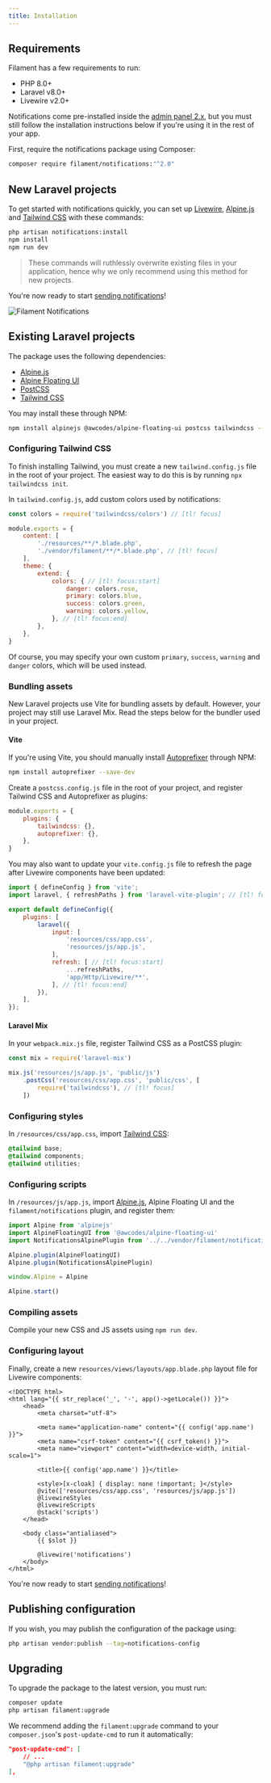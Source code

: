 ```yaml
---
title: Installation
---
```


## Requirements

Filament has a few requirements to run:

- PHP 8.0+
- Laravel v8.0+
- Livewire v2.0+

Notifications come pre-installed inside the [admin panel 2.x](/docs/admin/2.x), but you must still follow the installation instructions below if you're using it in the rest of your app.

First, require the notifications package using Composer:

```bash
composer require filament/notifications:"^2.0"
```

## New Laravel projects

To get started with notifications quickly, you can set up [Livewire](https://laravel-livewire.com), [Alpine.js](https://alpinejs.dev) and [Tailwind CSS](https://tailwindcss.com) with these commands:

```bash
php artisan notifications:install
npm install
npm run dev
```

> These commands will ruthlessly overwrite existing files in your application, hence why we only recommend using this method for new projects.

You're now ready to start [sending notifications](sending-notifications)!

![Filament Notifications](https://user-images.githubusercontent.com/44533235/180972526-da7ebb2f-24f6-4cf4-8e4c-d261574384ab.jpg)

## Existing Laravel projects

The package uses the following dependencies:

- [Alpine.js](https://alpinejs.dev)
- [Alpine Floating UI](https://github.com/awcodes/alpine-floating-ui)
- [PostCSS](https://postcss.org)
- [Tailwind CSS](https://tailwindcss.com)

You may install these through NPM:

```bash
npm install alpinejs @awcodes/alpine-floating-ui postcss tailwindcss --save-dev
```

### Configuring Tailwind CSS

To finish installing Tailwind, you must create a new `tailwind.config.js` file in the root of your project. The easiest way to do this is by running `npx tailwindcss init`.

In `tailwind.config.js`, add custom colors used by notifications:

```js
const colors = require('tailwindcss/colors') // [tl! focus]

module.exports = {
    content: [
        './resources/**/*.blade.php',
        './vendor/filament/**/*.blade.php', // [tl! focus]
    ],
    theme: {
        extend: {
            colors: { // [tl! focus:start]
                danger: colors.rose,
                primary: colors.blue,
                success: colors.green,
                warning: colors.yellow,
            }, // [tl! focus:end]
        },
    },
}
```

Of course, you may specify your own custom `primary`, `success`, `warning` and `danger` colors, which will be used instead.

### Bundling assets

New Laravel projects use Vite for bundling assets by default. However, your project may still use Laravel Mix. Read the steps below for the bundler used in your project.

#### Vite

If you're using Vite, you should manually install [Autoprefixer](https://github.com/postcss/autoprefixer) through NPM:

```bash
npm install autoprefixer --save-dev
```

Create a `postcss.config.js` file in the root of your project, and register Tailwind CSS and Autoprefixer as plugins:

```js
module.exports = {
    plugins: {
        tailwindcss: {},
        autoprefixer: {},
    },
}
```

You may also want to update your `vite.config.js` file to refresh the page after Livewire components have been updated:

```js
import { defineConfig } from 'vite';
import laravel, { refreshPaths } from 'laravel-vite-plugin'; // [tl! focus]

export default defineConfig({
    plugins: [
        laravel({
            input: [
                'resources/css/app.css',
                'resources/js/app.js',
            ],
            refresh: [ // [tl! focus:start]
                ...refreshPaths,
                'app/Http/Livewire/**',
            ], // [tl! focus:end]
        }),
    ],
});
```

#### Laravel Mix

In your `webpack.mix.js` file, register Tailwind CSS as a PostCSS plugin:

```js
const mix = require('laravel-mix')

mix.js('resources/js/app.js', 'public/js')
    .postCss('resources/css/app.css', 'public/css', [
        require('tailwindcss'), // [tl! focus]
    ])
```

### Configuring styles

In `/resources/css/app.css`, import [Tailwind CSS](https://tailwindcss.com):

```css
@tailwind base;
@tailwind components;
@tailwind utilities;
```

### Configuring scripts

In `/resources/js/app.js`, import [Alpine.js](https://alpinejs.dev), Alpine Floating UI and the `filament/notifications` plugin, and register them:

```js
import Alpine from 'alpinejs'
import AlpineFloatingUI from '@awcodes/alpine-floating-ui'
import NotificationsAlpinePlugin from '../../vendor/filament/notifications/dist/module.esm'

Alpine.plugin(AlpineFloatingUI)
Alpine.plugin(NotificationsAlpinePlugin)

window.Alpine = Alpine

Alpine.start()
```

### Compiling assets

Compile your new CSS and JS assets using `npm run dev`.

### Configuring layout

Finally, create a new `resources/views/layouts/app.blade.php` layout file for Livewire components:

```blade
<!DOCTYPE html>
<html lang="{{ str_replace('_', '-', app()->getLocale()) }}">
    <head>
        <meta charset="utf-8">

        <meta name="application-name" content="{{ config('app.name') }}">
        <meta name="csrf-token" content="{{ csrf_token() }}">
        <meta name="viewport" content="width=device-width, initial-scale=1">

        <title>{{ config('app.name') }}</title>

        <style>[x-cloak] { display: none !important; }</style>
        @vite(['resources/css/app.css', 'resources/js/app.js'])
        @livewireStyles
        @livewireScripts
        @stack('scripts')
    </head>

    <body class="antialiased">
        {{ $slot }}

        @livewire('notifications')
    </body>
</html>
```

You're now ready to start [sending notifications](sending-notifications)!

## Publishing configuration

If you wish, you may publish the configuration of the package using:

```bash
php artisan vendor:publish --tag=notifications-config
```

## Upgrading

To upgrade the package to the latest version, you must run:

```bash
composer update
php artisan filament:upgrade
```

We recommend adding the `filament:upgrade` command to your `composer.json`'s `post-update-cmd` to run it automatically:

```json
"post-update-cmd": [
    // ...
    "@php artisan filament:upgrade"
],
```
